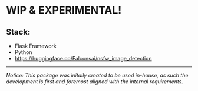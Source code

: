 # WIP & EXPERIMENTAL!

## Stack:
- Flask Framework
- Python
- https://huggingface.co/Falconsai/nsfw_image_detection


---

_Notice:_ _This package was initally created to be used in-house, as such the
development is first and foremost aligned with the internal requirements._